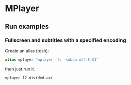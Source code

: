 # MPlayer

## Run examples

### Fullscreen and subtitles with a specified encoding

Create an alias (tcsh):

```tcsh
alias mplayer 'mplayer -fs -subcp utf-8 $1'
```

then just run it.

```tcsh
mplayer 12-divided.avi
```
